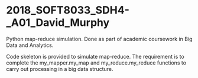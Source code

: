 # 2018_SOFT8033_SDH4-_A01_David_Murphy

Python map-reduce simulation. Done as part of academic coursework in Big Data and Analytics.

Code skeleton is provided to simulate map-reduce. The requirement is to complete the my_mapper.my_map and my_reduce.my_reduce functions to
carry out processing in a big data structure.
